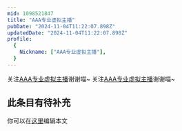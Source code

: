 ```yaml
---
mid: 1098521847
title: "AAA专业虚拟主播"
pubDate: "2024-11-04T11:22:07.898Z"
updatedDate: "2024-11-04T11:22:07.898Z"
profile:
  {
    Nickname: ["AAA专业虚拟主播"],
  }
---
```


关注[AAA专业虚拟主播](https://space.bilibili.com/1098521847)谢谢喵~ 关注[AAA专业虚拟主播](https://space.bilibili.com/1098521847)谢谢喵~

## 此条目有待补充
你可以在[这里](https://github.com/Yuhanawa/VTuber.ICU-Content/edit/master/v/AAA专业虚拟主播/index.md)编辑本文
